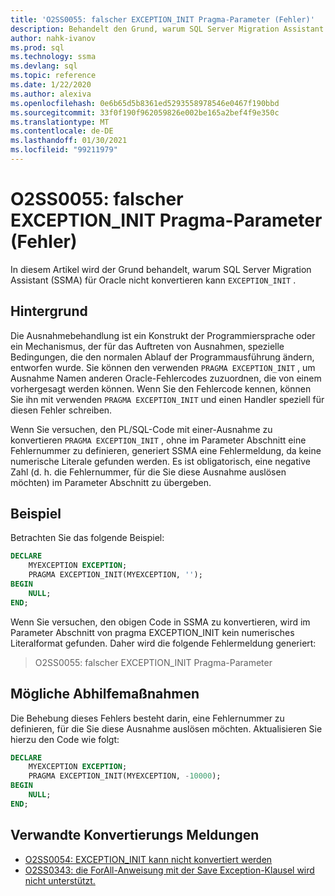 ```yaml
---
title: 'O2SS0055: falscher EXCEPTION_INIT Pragma-Parameter (Fehler)'
description: Behandelt den Grund, warum SQL Server Migration Assistant (SSMA) für Oracle EXCEPTION_INIT-Error Message O2SS0055 nicht konvertieren kann.
author: nahk-ivanov
ms.prod: sql
ms.technology: ssma
ms.devlang: sql
ms.topic: reference
ms.date: 1/22/2020
ms.author: alexiva
ms.openlocfilehash: 0e6b65d5b8361ed5293558978546e0467f190bbd
ms.sourcegitcommit: 33f0f190f962059826e002be165a2bef4f9e350c
ms.translationtype: MT
ms.contentlocale: de-DE
ms.lasthandoff: 01/30/2021
ms.locfileid: "99211979"
---
```

# <a name="o2ss0055-incorrect-exception_init-pragma-parameter-error"></a>O2SS0055: falscher EXCEPTION_INIT Pragma-Parameter (Fehler)

In diesem Artikel wird der Grund behandelt, warum SQL Server Migration Assistant (SSMA) für Oracle nicht konvertieren kann `EXCEPTION_INIT` .

## <a name="background"></a>Hintergrund

Die Ausnahmebehandlung ist ein Konstrukt der Programmiersprache oder ein Mechanismus, der für das Auftreten von Ausnahmen, spezielle Bedingungen, die den normalen Ablauf der Programmausführung ändern, entworfen wurde. Sie können den verwenden `PRAGMA EXCEPTION_INIT` , um Ausnahme Namen anderen Oracle-Fehlercodes zuzuordnen, die von einem vorhergesagt werden können. Wenn Sie den Fehlercode kennen, können Sie ihn mit verwenden `PRAGMA EXCEPTION_INIT` und einen Handler speziell für diesen Fehler schreiben.

Wenn Sie versuchen, den PL/SQL-Code mit einer-Ausnahme zu konvertieren `PRAGMA EXCEPTION_INIT` , ohne im Parameter Abschnitt eine Fehlernummer zu definieren, generiert SSMA eine Fehlermeldung, da keine numerische Literale gefunden werden. Es ist obligatorisch, eine negative Zahl (d. h. die Fehlernummer, für die Sie diese Ausnahme auslösen möchten) im Parameter Abschnitt zu übergeben.

## <a name="example"></a>Beispiel

Betrachten Sie das folgende Beispiel:

```sql
DECLARE
    MYEXCEPTION EXCEPTION;
    PRAGMA EXCEPTION_INIT(MYEXCEPTION, '');
BEGIN
    NULL;
END;
```

Wenn Sie versuchen, den obigen Code in SSMA zu konvertieren, wird im Parameter Abschnitt von pragma EXCEPTION_INIT kein numerisches Literalformat gefunden. Daher wird die folgende Fehlermeldung generiert:

> O2SS0055: falscher EXCEPTION_INIT Pragma-Parameter

## <a name="possible-remedies"></a>Mögliche Abhilfemaßnahmen

Die Behebung dieses Fehlers besteht darin, eine Fehlernummer zu definieren, für die Sie diese Ausnahme auslösen möchten. Aktualisieren Sie hierzu den Code wie folgt:

```sql
DECLARE
    MYEXCEPTION EXCEPTION;
    PRAGMA EXCEPTION_INIT(MYEXCEPTION, -10000);
BEGIN
    NULL;
END;
```

## <a name="related-conversion-messages"></a>Verwandte Konvertierungs Meldungen

* [O2SS0054: EXCEPTION_INIT kann nicht konvertiert werden](o2ss0054.md)
* [O2SS0343: die ForAll-Anweisung mit der Save Exception-Klausel wird nicht unterstützt.](o2ss0343.md)

